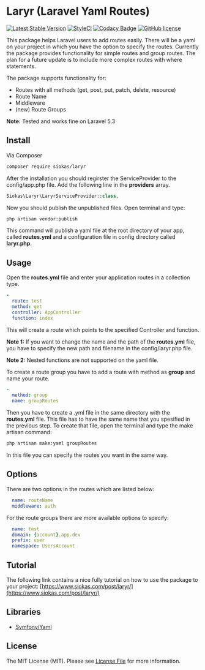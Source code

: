 # Laryr (Laravel Yaml Routes)

[![Latest Stable Version](https://poser.pugx.org/siokas/laryr/v/stable)](https://packagist.org/packages/siokas/laryr)
[![StyleCI](https://styleci.io/repos/64726308/shield)](https://styleci.io/repos/64726308)
[![Codacy Badge](https://api.codacy.com/project/badge/Grade/632bec28cca4469cbeb72abd90757d0d)](https://www.codacy.com/app/apostolossiokas/laryr?utm_source=github.com&amp;utm_medium=referral&amp;utm_content=siokas/laryr&amp;utm_campaign=Badge_Grade)
[![GitHub license](https://img.shields.io/badge/license-MIT-blue.svg)](https://raw.githubusercontent.com/siokas/laryr/master/LICENSE.md)

This package helps Laravel users to add routes easily. There will be a yaml on your project in which you have the option to specify the routes. Currently the package provides functionality for simple routes and group routes. The plan for a future update is to include more complex routes with where statements.

The package supports functionality for:
- Routes with all methods (get, post, put, patch, delete, resource)
- Route Name
- Middleware
- (new) Route Groups

__Note:__ Tested and works fine on Laravel 5.3

## Install

Via Composer

``` bash
composer require siokas/laryr
```

After the installation you should regirster the ServiceProvider to the config/app.php file. Add the following line in the __providers__ array.

``` php
Siokas\Laryr\LaryrServiceProvider::class,
```

Now you should publish the unpublished files. Open terminal and type:

``` bash
php artisan vendor:publish
```

This command will publish a yaml file at the root directory of your app, called __routes.yml__ and a configuration file in config directory called __laryr.php__.

## Usage

Open the __routes.yml__ file and enter your application routes in a collection type. 

``` yml
-
  route: test
  method: get
  controller: AppController
  function: index

```

This will create a route which points to the specified Controller and function.

__Note 1:__ If you want to change the name and the path of the __routes.yml__ file, you have to specify the new path and filename in the config/laryr.php file.

__Note 2:__ Nested functions are not supported on the yaml file.

To create a route group you have to add a route with method as __group__ and name your route.

``` yml
-
  method: group
  name: groupRoutes

```

Then you have to create a .yml file in the same directory with the __routes.yml__ file. This file has to have the same name that you spesified in the previous step. To create that file, open the terminal and type the make artisan command:

``` bash
php artisan make:yaml groupRoutes
```

In this file you can specify the routes you want in the same way.

## Options

There are two options in the routes which are listed below:

``` yml
  name: routeName
  middleware: auth
```

For the route groups there are more available options to specify:

``` yml
  name: test
  domain: {account}.app.dev
  prefix: user
  namespace: UsersAccount
```

## Tutorial

The following link contains a nice fully tutorial on how to use the package to your project:
[https://www.siokas.com/post/laryr/](https://www.siokas.com/post/laryr/) 

## Libraries

- [Symfony/Yaml](https://github.com/symfony/yaml) 

## License

The MIT License (MIT). Please see [License File](LICENSE.md) for more information.
